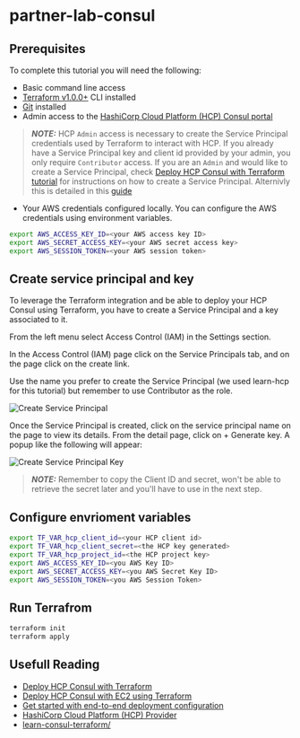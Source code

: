 # partner-lab-consul

## Prerequisites
To complete this tutorial you will need the following:
* Basic command line access
* [Terraform v1.0.0+](https://developer.hashicorp.com/terraform/tutorials/aws-get-started/install-cli) CLI installed
* [Git](https://git-scm.com/) installed
* Admin access to the [HashiCorp Cloud Platform (HCP) Consul portal](https://portal.cloud.hashicorp.com/sign-in?utm_source=learn)
> **_NOTE:_**  HCP `Admin` access is necessary to create the Service Principal credentials used by Terraform to interact with HCP. If you already have a Service Principal key and client id provided by your admin, you only require `Contributor` access. If you are an `Admin` and would like to create a Service Principal, check [Deploy HCP Consul with Terraform tutorial](https://developer.hashicorp.com/consul/tutorials/cloud-production/,terraform-hcp-consul-provider) for instructions on how to create a Service Principal. Alternivly this is detailed in this [guide](#create-service-principal-and-key)
* Your AWS credentials configured locally.
You can configure the AWS credentials using environment variables.
```bash
export AWS_ACCESS_KEY_ID=<your AWS access key ID>
export AWS_SECRET_ACCESS_KEY=<your AWS secret access key>
export AWS_SESSION_TOKEN=<your AWS session token>
```

## Create service principal and key
To leverage the Terraform integration and be able to deploy your HCP Consul using Terraform, you have to create a Service Principal and a key associated to it.

From the left menu select Access Control (IAM) in the Settings section.

In the Access Control (IAM) page click on the Service Principals tab, and on the page click on the create link.

Use the name you prefer to create the Service Principal (we used learn-hcp for this tutorial) but remember to use Contributor as the role.

![Create Service Principal](./docs/assets1.avif)

Once the Service Principal is created, click on the service principal name on the page to view its details. From the detail page, click on + Generate key. A popup like the following will appear:

![Create Service Principal Key](./docs/assets2.avif)

> **_NOTE:_** Remember to copy the Client ID and secret, won't be able to retrieve the secret later and you'll have to use in the next step.

## Configure envrioment variables
```bash
export TF_VAR_hcp_client_id=<your HCP client id>
export TF_VAR_hcp_client_secret=<the HCP key generated>
export TF_VAR_hcp_project_id=<the HCP project key>
export AWS_ACCESS_KEY_ID=<you AWS Key ID>
export AWS_SECRET_ACCESS_KEY=<you AWS Secret Key ID>
export AWS_SESSION_TOKEN=<you AWS Session Token>
```

## Run Terrafrom

```bash
terraform init
terraform apply
```

## Usefull Reading
* [Deploy HCP Consul with Terraform](https://developer.hashicorp.com/consul/tutorials/cloud-production/terraform-hcp-consul-provider)
* [Deploy HCP Consul with EC2 using Terraform](https://developer.hashicorp.com/consul/tutorials/cloud-deploy-automation/consul-end-to-end-ec2)
* [Get started with end-to-end deployment configuration](https://developer.hashicorp.com/consul/tutorials/cloud-deploy-automation/consul-end-to-end-overview)
* [HashiCorp Cloud Platform (HCP) Provider](https://registry.terraform.io/providers/hashicorp/hcp/latest/docs)
* [learn-consul-terraform/](https://github.com/hashicorp/learn-consul-terraform)